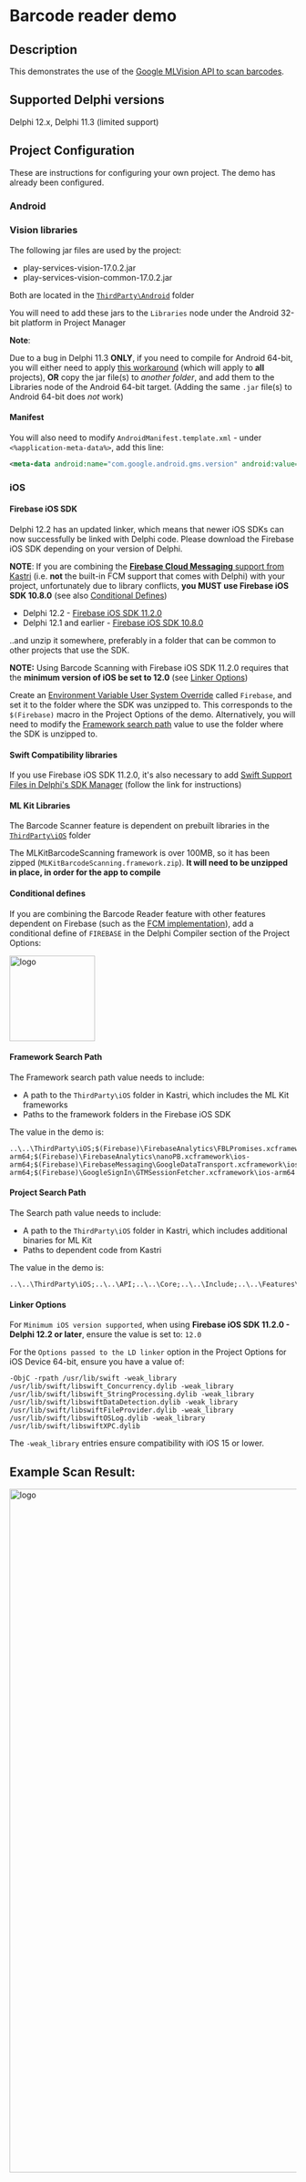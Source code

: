 # Barcode reader demo

## Description

This demonstrates the use of the [Google MLVision API to scan barcodes](https://developers.google.com/ml-kit/vision/barcode-scanning/android). 

## Supported Delphi versions

Delphi 12.x, Delphi 11.3 (limited support)

## Project Configuration

These are instructions for configuring your own project. The demo has already been configured.

### Android 

### Vision libraries

The following jar files are used by the project:

* play-services-vision-17.0.2.jar
* play-services-vision-common-17.0.2.jar

Both are located in the [`ThirdParty\Android`](https://github.com/DelphiWorlds/Kastri/tree/master/ThirdParty/Android) folder

You will need to add these jars to the `Libraries` node under the Android 32-bit platform in Project Manager

**Note**:

Due to a bug in Delphi 11.3 **ONLY**, if you need to compile for Android 64-bit, you will either need to apply [this workaround](https://docs.code-kungfu.com/books/hotfix-113-alexandria/page/fix-jar-libraries-added-to-android-64-bit-platform-target-are-not-compiled) (which will apply to **all** projects), **OR** copy the jar file(s) to _another folder_, and add them to the Libraries node of the Android 64-bit target. (Adding the same `.jar` file(s) to Android 64-bit does _not_ work)

#### Manifest

You will also need to modify `AndroidManifest.template.xml` - under `<%application-meta-data%>`, add this line:

```xml
<meta-data android:name="com.google.android.gms.version" android:value="12451000" />
```

### iOS

#### Firebase iOS SDK

Delphi 12.2 has an updated linker, which means that newer iOS SDKs can now successfully be linked with Delphi code. Please download the Firebase iOS SDK depending on your version of Delphi. 

**NOTE**: If you are combining the [**Firebase Cloud Messaging** support from Kastri](https://github.com/DelphiWorlds/Kastri/tree/master/Demos/FCMRebooted) (i.e. **not** the built-in FCM support that comes with Delphi) with your project, unfortunately due to library conflicts, **you MUST use Firebase iOS SDK 10.8.0** (see also [Conditional Defines](#conditional-defines))

* Delphi 12.2 - [Firebase iOS SDK 11.2.0](https://github.com/firebase/firebase-ios-sdk/releases/download/11.2.0/Firebase.zip)
* Delphi 12.1 and earlier - [Firebase iOS SDK 10.8.0](https://github.com/firebase/firebase-ios-sdk/releases/download/10.8.0/Firebase-10.8.0.zip)

..and unzip it somewhere, preferably in a folder that can be common to other projects that use the SDK. 

**NOTE:** Using Barcode Scanning with Firebase iOS SDK 11.2.0 requires that the **minimum version of iOS be set to 12.0** (see [Linker Options](#linker-options))

Create an [Environment Variable User System Override](https://docwiki.embarcadero.com/RADStudio/Alexandria/en/Environment_Variables) called `Firebase`, and set it to the folder where the SDK was unzipped to. This corresponds to the `$(Firebase)` macro in the Project Options of the demo. Alternatively, you will need to modify the [Framework search path](#framework-search-path) value to use the folder where the SDK is unzipped to.

#### Swift Compatibility libraries

If you use Firebase iOS SDK 11.2.0, it's also necessary to add [Swift Support Files in Delphi's SDK Manager](https://github.com/DelphiWorlds/HowTo/tree/main/Solutions/AddSwiftSupport) (follow the link for instructions)

#### ML Kit Libraries

The Barcode Scanner feature is dependent on prebuilt libraries in the [`ThirdParty\iOS`](https://github.com/DelphiWorlds/Kastri/tree/master/ThirdParty/iOS) folder

The MLKitBarcodeScanning framework is over 100MB, so it has been zipped (`MLKitBarcodeScanning.framework.zip`). **It will need to be unzipped in place, in order for the app to compile**

#### Conditional defines

If you are combining the Barcode Reader feature with other features dependent on Firebase (such as the [FCM implementation](https://github.com/DelphiWorlds/Kastri/tree/master/Demos/FCMRebooted)), add a conditional define of `FIREBASE` in the Delphi Compiler section of the Project Options:

<img src="./Screenshots/FirebaseConditionalDefine.png" alt="logo" height="150">

#### Framework Search Path

The Framework search path value needs to include:

* A path to the `ThirdParty\iOS` folder in Kastri, which includes the ML Kit frameworks
* Paths to the framework folders in the Firebase iOS SDK

The value in the demo is:

```
..\..\ThirdParty\iOS;$(Firebase)\FirebaseAnalytics\FBLPromises.xcframework\ios-arm64;$(Firebase)\FirebaseAnalytics\nanoPB.xcframework\ios-arm64;$(Firebase)\FirebaseMessaging\GoogleDataTransport.xcframework\ios-arm64;$(Firebase)\GoogleSignIn\GTMSessionFetcher.xcframework\ios-arm64
```

#### Project Search Path

The Search path value needs to include:

* A path to the `ThirdParty\iOS` folder in Kastri, which includes additional binaries for ML Kit
* Paths to dependent code from Kastri

The value in the demo is:

```
..\..\ThirdParty\iOS;..\..\API;..\..\Core;..\..\Include;..\..\Features\Barcode
```

#### Linker Options

For `Minimum iOS version supported`, when using **Firebase iOS SDK 11.2.0 - Delphi 12.2 or later**, ensure the value is set to: `12.0`

For the `Options passed to the LD linker` option in the Project Options for iOS Device 64-bit, ensure you have a value of: 

```
-ObjC -rpath /usr/lib/swift -weak_library /usr/lib/swift/libswift_Concurrency.dylib -weak_library /usr/lib/swift/libswift_StringProcessing.dylib -weak_library /usr/lib/swift/libswiftDataDetection.dylib -weak_library /usr/lib/swift/libswiftFileProvider.dylib -weak_library /usr/lib/swift/libswiftOSLog.dylib -weak_library /usr/lib/swift/libswiftXPC.dylib
``` 

The `-weak_library` entries ensure compatibility with iOS 15 or lower.

## Example Scan Result:

<img src="./Screenshots/BarcodeScanExample.png" alt="logo" height="1200">

